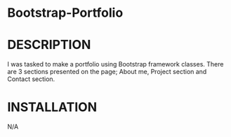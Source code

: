 # Bootstrap-Portfolio
# DESCRIPTION
I was tasked to make a portfolio using Bootstrap framework classes.
There  are 3 sections presented on the page;
About me, Project section and Contact section.

# INSTALLATION
N/A

# 

